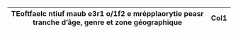 | TEoftfaelc ntiuf maub e3r1 o/1f2 e mrépplaorytie peasr tranche d’âge, genre et zone géographique   | Col1   |
|----------------------------------------------------------------------------------------------------|--------|